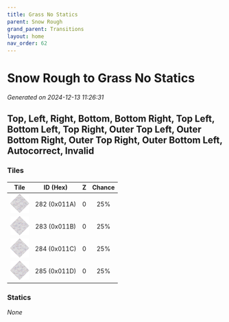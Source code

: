 ```yaml
---
title: Grass No Statics
parent: Snow Rough
grand_parent: Transitions
layout: home
nav_order: 62
---
```


# Snow Rough to Grass No Statics

_Generated on 2024-12-13 11:26:31_

## Top, Left, Right, Bottom, Bottom Right, Top Left, Bottom Left, Top Right, Outer Top Left, Outer Bottom Right, Outer Top Right, Outer Bottom Left, Autocorrect, Invalid

### Tiles

| Tile | ID (Hex) | Z | Chance |
|:----:|:--------:|:--:|:------:|
| ![0x011A](../../assets/tiles/0x011A.png) | 282 (0x011A) | 0 | 25% |
| ![0x011B](../../assets/tiles/0x011B.png) | 283 (0x011B) | 0 | 25% |
| ![0x011C](../../assets/tiles/0x011C.png) | 284 (0x011C) | 0 | 25% |
| ![0x011D](../../assets/tiles/0x011D.png) | 285 (0x011D) | 0 | 25% |

### Statics

_None_

